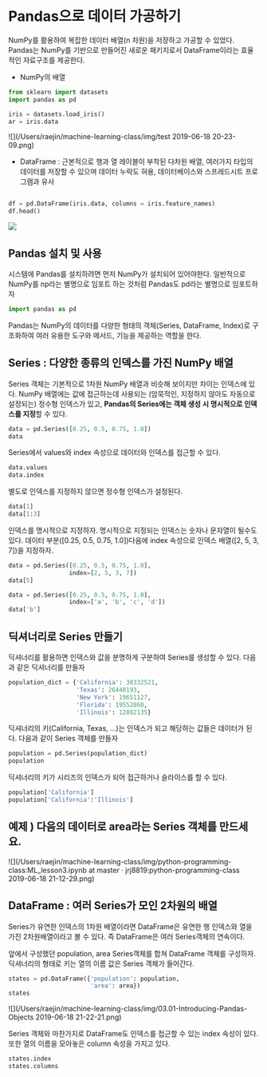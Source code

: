 # Pandas으로 데이터 가공하기

NumPy를 활용하여 복잡한 데이터 배열(n 차원)을 저장하고 가공할 수 있었다. Pandas는 NumPy를 기반으로 만들어진 새로운 패키지로서 DataFrame이라는 효율적인 자료구조를 제공한다.

- NumPy의 배열

```python
from sklearn import datasets
import pandas as pd

iris = datasets.load_iris()
ar = iris.data
```

![](/Users/raejin/machine-learning-class/img/test 2019-06-18 20-23-09.png)

- DataFrame : 근본적으로 행과 열 레이블이 부착된 다차원 배열, 여러가지 타입의 데이터를 저장할 수 있으며 데이터 누락도 혀용, 데이터베이스와 스프레드시트 프로그램과 유사

```python

df = pd.DataFrame(iris.data, columns = iris.feature_names)
df.head()
```

![](/Users/raejin/machine-learning-class/img/12.png)



## Pandas 설치 및 사용

시스템에 Pandas를 설치하려면 먼저 NumPy가 설치되어 있어야한다. 일반적으로 NumPy를 np라는 별명으로 임포트 하는 것처럼 Pandas도 pd라는 별명으로 임포트하자

```python
import pandas as pd
```

 Pandas는 NumPy의 데이터를 다양한 형태의 객체(Series, DataFrame, Index)로 구조화하여 여러 유용한 도구와 메서드, 기능을 제공하는 역할을 한다.



## Series : 다양한 종류의 인덱스를 가진 NumPy 배열

Series 객체는 기본적으로 1차원 NumPy 배열과 비슷해 보이지만 차이는 인덱스에 있다. NumPy 배열에는 값에 접근하는데 사용되는 (암묵적인, 지정하지 않아도 자동으로 설정되는) 정수형 인덱스가 있고, **Pandas의 Series에는 객체 생성 시 명시적으로 인덱스를 지정**할 수 있다.

```python
data = pd.Series([0.25, 0.5, 0.75, 1.0])
data
```

Series에서 values와 index 속성으로 데이터와 인덱스를 접근할 수 있다.

```python
data.values
data.index
```

별도로 인덱스를 지정하지 않으면 정수형 인덱스가 설정된다.

```python
data[1]
data[1:3]	
```

인덱스를 명시적으로 지정하자. 명시적으로 지정되는 인덱스는 숫자나 문자열이 될수도 있다. 데이터 부분([0.25, 0.5, 0.75, 1.0])다음에 index 속성으로 인덱스 배열([2, 5, 3, 7])을 지정하자. 

```python
data = pd.Series([0.25, 0.5, 0.75, 1.0],
                 index=[2, 5, 3, 7])
data[5]

data = pd.Series([0.25, 0.5, 0.75, 1.0],
                 index=['a', 'b', 'c', 'd'])
data['b']
```



## 딕셔너리로 Series 만들기

딕셔너리를 활용하면 인덱스와 값을 분명하게 구분하여 Series를 생성할 수 있다. 다음과 같은 딕셔너리를 만들자

```python
population_dict = {'California': 38332521,
                   'Texas': 26448193,
                   'New York': 19651127,
                   'Florida': 19552860,
                   'Illinois': 12882135}
```

딕셔너리의 키(California, Texas, …)는 인덱스가 되고 해당하는 값들은 데이터가 된다. 다음과 같이 Series 객체를 만들자

```python
population = pd.Series(population_dict)
population
```

딕셔너리의 키가 시리즈의 인덱스가 되어 접근하거나 슬라이스를 할 수 있다.

```python
population['California']
population['California':'Illinois']
```



## 예제 ) 다음의 데이터로 area라는 Series 객체를 만드세요.

![](/Users/raejin/machine-learning-class/img/python-programming-class:ML_lesson3.ipynb at master · jrj8819:python-programming-class 2019-06-18 21-12-29.png)



## DataFrame : 여러 Series가 모인 2차원의 배열

Series가 유연한 인덱스의 1차원 배열이라면 DataFrame은 유연한 행 인덱스와 열을 가진 2차원배열이라고 볼 수 있다. 즉 DataFrame은 여러 Series객체의 연속이다. 

앞에서 구성했던 population, area  Series객체를 합쳐 DataFrame 객체를 구성하자. 딕셔너리의 형태로 키는 열의 이름 값은 Series 객체가 들어간다.

```python
states = pd.DataFrame({'population': population,
                       'area': area})
states
```

![](/Users/raejin/machine-learning-class/img/03.01-Introducing-Pandas-Objects 2019-06-18 21-22-21.png)

Series  객체와 마찬가지로 DataFrame도 인덱스를 접근할 수 있는 index 속성이 있다. 또한 열의 이름을 모아놓은 column 속성을 가지고 있다.

```python
states.index
states.columns
```

